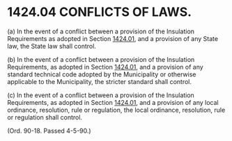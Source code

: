 1424.04 CONFLICTS OF LAWS.
==========================

​(a) In the event of a conflict between a provision of the Insulation
Requirements as adopted in Section [1424.01](56ddc479.html), and a
provision of any State law, the State law shall control.

​(b) In the event of a conflict between a provision of the Insulation
Requirements, as adopted in Section [1424.01](56ddc479.html), and a
provision of any standard technical code adopted by the Municipality or
otherwise applicable to the Municipality, the stricter standard shall
control.

​(c) In the event of a conflict between a provision of the Insulation
Requirements, as adopted in Section [1424.01](56ddc479.html), and a
provision of any local ordinance, resolution, rule or regulation, the
local ordinance, resolution, rule or regulation shall control.

(Ord. 90-18. Passed 4-5-90.)
